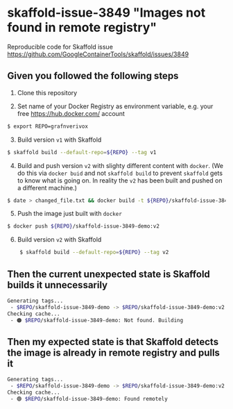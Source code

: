 # skaffold-issue-3849 "Images not found in remote registry"
Reproducible code for Skaffold issue https://github.com/GoogleContainerTools/skaffold/issues/3849

Given you followed the following steps
----

1) Clone this repository

2) Set name of your Docker Registry as environment variable, e.g. your free https://hub.docker.com/ account

```sh
$ export REPO=grafnverivox
```

3) Build version `v1` with Skaffold

```sh
$ skaffold build --default-repo=${REPO} --tag v1
```

4) Build and push version `v2` with slighty different content with `docker`. (We do this via `docker buid` and not `skaffold build` to prevent `skaffold` gets to know what is going on. In reality the `v2` has been built and pushed on a different machine.)

```sh
$ date > changed_file.txt && docker build -t ${REPO}/skaffold-issue-3849-demo:v2 .
```    
5) Push the image just built with `docker`

```sh
$ docker push ${REPO}/skaffold-issue-3849-demo:v2
```

6) Build version `v2` with Skaffold
    
```sh
    $ skaffold build --default-repo=${REPO} --tag v2
```

Then the current unexpected state is Skaffold builds it unnecessarily
----
```sh
Generating tags...
 - $REPO/skaffold-issue-3849-demo -> $REPO/skaffold-issue-3849-demo:v2
Checking cache...
 - 🟠 $REPO/skaffold-issue-3849-demo: Not found. Building
```

Then my expected state is that Skaffold detects the image is already in remote registry and pulls it
----
```sh
Generating tags...
 - $REPO/skaffold-issue-3849-demo -> $REPO/skaffold-issue-3849-demo:v2
Checking cache...
 - 🟢 $REPO/skaffold-issue-3849-demo: Found remotely
```

